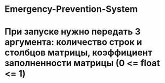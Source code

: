 # Emergency-Prevention-System
# При запуске нужно передать 3 аргумента: количество строк и столбцов матрицы, коэффициент заполненности матрицы (0 <= float <= 1)

